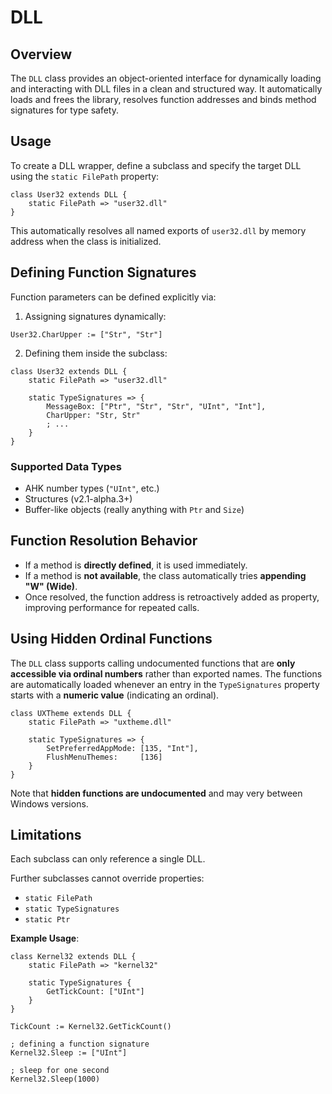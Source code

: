 # DLL

## Overview

The `DLL` class provides an object-oriented interface for dynamically
loading and interacting with DLL files in a clean and structured way.
It automatically loads and frees the library, resolves function addresses
and binds method signatures for type safety.

## Usage

To create a DLL wrapper, define a subclass and specify the target DLL using
the `static FilePath` property:

```ahk
class User32 extends DLL {
    static FilePath => "user32.dll"
}
```

This automatically resolves all named exports of `user32.dll` by memory
address when the class is initialized.

## Defining Function Signatures

Function parameters can be defined explicitly via:

1. Assigning signatures dynamically:

```ahk
User32.CharUpper := ["Str", "Str"]
```

2. Defining them inside the subclass:

```ahk
class User32 extends DLL {
    static FilePath => "user32.dll"

    static TypeSignatures => {
        MessageBox: ["Ptr", "Str", "Str", "UInt", "Int"],
        CharUpper: "Str, Str"
        ; ...
    }
}
```

### Supported Data Types

- AHK number types (`"UInt"`, etc.)
- Structures (v2.1-alpha.3+)
- Buffer-like objects (really anything with `Ptr` and `Size`)

## Function Resolution Behavior

- If a method is **directly defined**, it is used immediately.
- If a method is **not available**, the class automatically 
  tries **appending "W" (Wide)**.
- Once resolved, the function address is retroactively added as property,
  improving performance for repeated calls.

## Using Hidden Ordinal Functions

The `DLL` class supports calling undocumented functions that are **only
accessible via ordinal numbers** rather than exported names. The functions
are automatically loaded whenever an entry in the `TypeSignatures` property
starts with a **numeric value** (indicating an ordinal).

```ahk
class UXTheme extends DLL {
    static FilePath => "uxtheme.dll"

    static TypeSignatures => {
        SetPreferredAppMode: [135, "Int"],
        FlushMenuThemes:     [136]
    }
}
```

Note that **hidden functions are undocumented** and may very between Windows
versions.

## Limitations

Each subclass can only reference a single DLL.

Further subclasses cannot override properties:

- `static FilePath`
- `static TypeSignatures`
- `static Ptr`

**Example Usage**:

```ahk
class Kernel32 extends DLL {
    static FilePath => "kernel32"

    static TypeSignatures {
        GetTickCount: ["UInt"]
    }
}

TickCount := Kernel32.GetTickCount()

; defining a function signature
Kernel32.Sleep := ["UInt"]

; sleep for one second
Kernel32.Sleep(1000)
```
